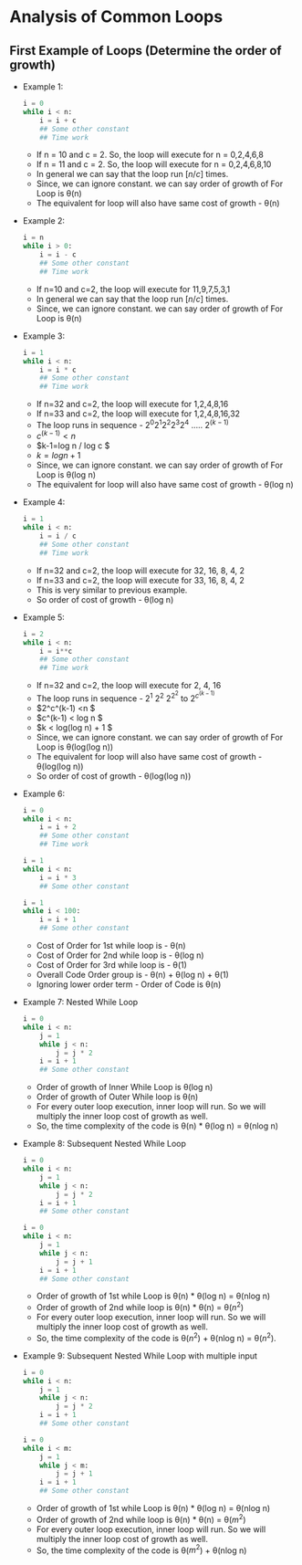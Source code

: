 # **Analysis of Common Loops**  

## First Example of Loops (Determine the order of growth)  
- Example 1:
    ```Python
    i = 0
    while i < n:
        i = i + c
        ## Some other constant
        ## Time work
    ```
    - If n = 10 and c = 2. So, the loop will execute for n = 0,2,4,6,8
    - If n = 11 and c = 2. So, the loop will execute for n = 0,2,4,6,8,10
    - In general we can say that the loop run $[n/c]$ times.
    - Since, we can ignore constant. we can say order of growth of For Loop is θ(n)
    - The equivalent for loop will also have same cost of growth - θ(n)
 
- Example 2:
    ```Python
    i = n
    while i > 0:
        i = i - c
        ## Some other constant
        ## Time work
    ```
    - If n=10 and c=2, the loop will execute for 11,9,7,5,3,1
    - In general we can say that the loop run $[n/c]$ times.
    - Since, we can ignore constant. we can say order of growth of For Loop is θ(n)

- Example 3:
    ```Python
    i = 1
    while i < n:
        i = i * c
        ## Some other constant
        ## Time work
    ```
    - If n=32 and c=2, the loop will execute for 1,2,4,8,16
    - If n=33 and c=2, the loop will execute for 1,2,4,8,16,32
    - The loop runs in sequence - $2^0 2^1 2^2 2^3 2^4$ ..... $2^(k-1)$
    - $c^(k-1)<n$
    - $k-1=log n / log c $
    - $k=log n+1$
    - Since, we can ignore constant. we can say order of growth of For Loop is θ(log n)
    - The equivalent for loop will also have same cost of growth - θ(log n)

- Example 4:
    ```Python
    i = 1
    while i < n:
        i = i / c
        ## Some other constant
        ## Time work
    ```
    - If n=32 and c=2, the loop will execute for 32, 16, 8, 4, 2
    - If n=33 and c=2, the loop will execute for 33, 16, 8, 4, 2
    - This is very similar to previous example.
    - So order of cost of growth - θ(log n)

- Example 5:
    ```Python
    i = 2
    while i < n:
        i = i**c
        ## Some other constant
        ## Time work
    ```
    - If n=32 and c=2, the loop will execute for 2, 4, 16
    - The loop runs in sequence - $2^1$ $2^2$ $2^2^2$ to $2^c^(k-1)$
    - $2^c^(k-1) <n $
    - $c^(k-1) < log n $
    - $k < log(log n) + 1 $
    - Since, we can ignore constant. we can say order of growth of For Loop is θ(log(log n))
    - The equivalent for loop will also have same cost of growth - θ(log(log n))
    - So order of cost of growth - θ(log(log n))

- Example 6:
    ```Python
    i = 0
    while i < n:
        i = i + 2
        ## Some other constant
        ## Time work

    i = 1
    while i < n:
        i = i * 3
        ## Some other constant

    i = 1
    while i < 100:
        i = i + 1
        ## Some other constant
    ```
    - Cost of Order for 1st while loop is - θ(n)
    - Cost of Order for 2nd while loop is - θ(log n)
    - Cost of Order for 3rd while loop is - θ(1)
    - Overall Code Order group is -  θ(n) + θ(log n) + θ(1)
    - Ignoring lower order term  - Order of Code is θ(n)

- Example 7: Nested While Loop
    ```Python
    i = 0
    while i < n:
        j = 1
        while j < n:
            j = j * 2
        i = i + 1
        ## Some other constant
    ```
    - Order of growth of Inner While Loop is θ(log n)
    - Order of growth of Outer While loop is θ(n)
    - For every outer loop execution, inner loop will run. So we will multiply the inner loop cost of growth as well.
    - So, the time complexity of the code is θ(n) * θ(log n) = θ(nlog n)

- Example 8: Subsequent Nested While Loop
    ```Python
    i = 0
    while i < n:
        j = 1
        while j < n:
            j = j * 2
        i = i + 1
        ## Some other constant
    
    i = 0
    while i < n:
        j = 1
        while j < n:
            j = j + 1
        i = i + 1
        ## Some other constant
    ```
    - Order of growth of 1st while Loop is  θ(n) * θ(log n) = θ(nlog n)
    - Order of growth of 2nd while loop is θ(n) * θ(n) = θ($n^2$)
    - For every outer loop execution, inner loop will run. So we will multiply the inner loop cost of growth as well.
    - So, the time complexity of the code is θ($n^2$) + θ(nlog n) = θ($n^2$).

- Example 9: Subsequent Nested While Loop with multiple input
    ```Python
    i = 0
    while i < n:
        j = 1
        while j < n:
            j = j * 2
        i = i + 1
        ## Some other constant
    
    i = 0
    while i < m:
        j = 1
        while j < m:
            j = j + 1
        i = i + 1
        ## Some other constant
    ```
    - Order of growth of 1st while Loop is  θ(n) * θ(log n) = θ(nlog n)
    - Order of growth of 2nd while loop is θ(n) * θ(n) = θ($m^2$)
    - For every outer loop execution, inner loop will run. So we will multiply the inner loop cost of growth as well.
    - So, the time complexity of the code is θ($m^2$) + θ(nlog n)